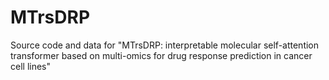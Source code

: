 # MTrsDRP
Source code and data for "MTrsDRP: interpretable molecular self-attention transformer based on multi-omics for drug response prediction in cancer cell lines"
